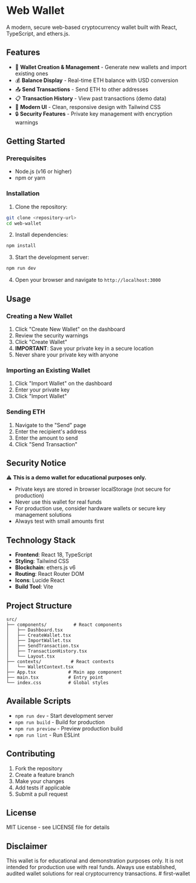 # Web Wallet

A modern, secure web-based cryptocurrency wallet built with React, TypeScript, and ethers.js.

## Features

- 🔐 **Wallet Creation & Management** - Generate new wallets and import existing ones
- 💰 **Balance Display** - Real-time ETH balance with USD conversion
- 📤 **Send Transactions** - Send ETH to other addresses
- 📋 **Transaction History** - View past transactions (demo data)
- 🎨 **Modern UI** - Clean, responsive design with Tailwind CSS
- 🔒 **Security Features** - Private key management with encryption warnings

## Getting Started

### Prerequisites

- Node.js (v16 or higher)
- npm or yarn

### Installation

1. Clone the repository:
```bash
git clone <repository-url>
cd web-wallet
```

2. Install dependencies:
```bash
npm install
```

3. Start the development server:
```bash
npm run dev
```

4. Open your browser and navigate to `http://localhost:3000`

## Usage

### Creating a New Wallet

1. Click "Create New Wallet" on the dashboard
2. Review the security warnings
3. Click "Create Wallet"
4. **IMPORTANT**: Save your private key in a secure location
5. Never share your private key with anyone

### Importing an Existing Wallet

1. Click "Import Wallet" on the dashboard
2. Enter your private key
3. Click "Import Wallet"

### Sending ETH

1. Navigate to the "Send" page
2. Enter the recipient's address
3. Enter the amount to send
4. Click "Send Transaction"

## Security Notice

⚠️ **This is a demo wallet for educational purposes only.**

- Private keys are stored in browser localStorage (not secure for production)
- Never use this wallet for real funds
- For production use, consider hardware wallets or secure key management solutions
- Always test with small amounts first

## Technology Stack

- **Frontend**: React 18, TypeScript
- **Styling**: Tailwind CSS
- **Blockchain**: ethers.js v6
- **Routing**: React Router DOM
- **Icons**: Lucide React
- **Build Tool**: Vite

## Project Structure

```
src/
├── components/          # React components
│   ├── Dashboard.tsx
│   ├── CreateWallet.tsx
│   ├── ImportWallet.tsx
│   ├── SendTransaction.tsx
│   ├── TransactionHistory.tsx
│   └── Layout.tsx
├── contexts/           # React contexts
│   └── WalletContext.tsx
├── App.tsx            # Main app component
├── main.tsx           # Entry point
└── index.css          # Global styles
```

## Available Scripts

- `npm run dev` - Start development server
- `npm run build` - Build for production
- `npm run preview` - Preview production build
- `npm run lint` - Run ESLint

## Contributing

1. Fork the repository
2. Create a feature branch
3. Make your changes
4. Add tests if applicable
5. Submit a pull request

## License

MIT License - see LICENSE file for details

## Disclaimer

This wallet is for educational and demonstration purposes only. It is not intended for production use with real funds. Always use established, audited wallet solutions for real cryptocurrency transactions. # first-wallet
